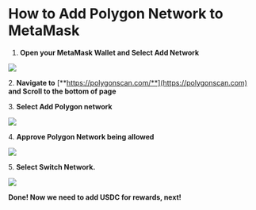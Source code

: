 # How to Add Polygon Network to MetaMask



1. **Open your MetaMask Wallet and Select Add Network**

![](https://miro.medium.com/max/475/0\*fU4y65Sc1K1k6m96)

2\. **Navigate to** [**https://polygonscan.com/**](https://polygonscan.com) **and Scroll to the bottom of page**

3\. **Select Add Polygon network**

![](https://miro.medium.com/max/401/0\*Xuu5O6pvmQs4pbAG)

4\. **Approve Polygon Network being allowed**

![](https://miro.medium.com/max/458/0\*rgmUfvitI691Y6MB)

5\. **Select Switch Network.**

![](https://miro.medium.com/max/460/0\*OdeK8Xzi9laE8k2F)

**Done! Now we need to add USDC for rewards, next!**
